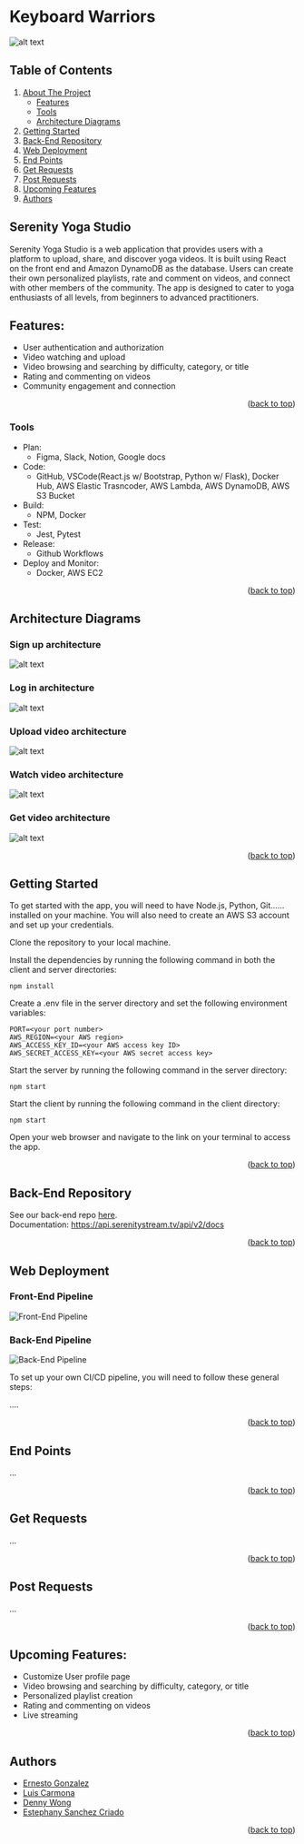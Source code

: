 # Keyboard Warriors

<div id="readme-top"></div>

![alt text](/src/assets/Yoga-Logo.png)
## Table of Contents

  <ol>
    <li>
      <a href="#about-the-project">About The Project</a>
      <ul>
        <li><a href="#features">Features</a></li>
        <li><a href="#tools">Tools</a></li>
        <li><a href="#architecture-diagram">Architecture Diagrams</a></li>
      </ul>
    </li>
    <li><a href="#getting-started">Getting Started</a></li>
    <li><a href="#backend-repo">Back-End Repository</a></li> 
    <li><a href="#web-deployment">Web Deployment</a></li> 
    <li><a href="#end-points">End Points</a></li> 
    <li><a href="#get-request">Get Requests</a></li> 
    <li><a href="#post-request">Post Requests</a></li>
    <li><a href="#upcoming-features">Upcoming Features</a></li> 
	<li><a href="#authors">Authors</a></li>
  </ol>

## Serenity Yoga Studio
<div id="about-the-project" >
 <p> Serenity Yoga Studio is a web application that provides users with a platform to upload, share, and discover yoga videos. It is built using React on the front end and Amazon DynamoDB as the database. Users can create their own personalized playlists, rate and comment on videos, and connect with other members of the community. The app is designed to cater to yoga enthusiasts of all levels, from beginners to advanced practitioners. </p>
</div>

## Features:
 - User authentication and authorization
 - Video watching and upload 
 - Video browsing and searching by difficulty, category, or title
 - Rating and commenting on videos
 - Community engagement and connection

 <p align="right">(<a href="#readme-top">back to top</a>)</p>

 <div id="tools">

### Tools

- Plan: 
    - Figma, Slack, Notion, Google docs
- Code: 
    - GitHub, VSCode(React.js w/ Bootstrap, Python w/ Flask), Docker Hub, AWS Elastic Trasncoder, AWS Lambda, AWS DynamoDB, AWS S3 Bucket
- Build: 
    - NPM, Docker 
- Test: 
    - Jest, Pytest
- Release: 
    - Github Workflows 
- Deploy and Monitor: 
    - Docker, AWS EC2


<p align="right">(<a href="#readme-top">back to top</a>)</p>

</div>

 <div id="architecture-diagram">

## Architecture Diagrams

### Sign up architecture
![alt text](/src/assets/signup.png)

### Log in architecture
![alt text](/src/assets/login.png)

### Upload video architecture
![alt text](/src/assets/upload.png)

### Watch video architecture
![alt text](/src/assets/watch.png)

### Get video architecture
![alt text](/src/assets/getVideo.png)

<p align="right">(<a href="#readme-top">back to top</a>)</p>

</div>

<div id="getting-started">

## Getting Started

To get started with the app, you will need to have Node.js, Python, Git...... installed on your machine. You will also need to create an AWS S3 account and set up your credentials.

Clone the repository to your local machine.

Install the dependencies by running the following command in both the client and server directories:

```shell
npm install
```
Create a .env file in the server directory and set the following environment variables: 

```shell
PORT=<your port number>
AWS_REGION=<your AWS region>
AWS_ACCESS_KEY_ID=<your AWS access key ID>
AWS_SECRET_ACCESS_KEY=<your AWS secret access key>
```

Start the server by running the following command in the server directory:
```shell
npm start
```

Start the client by running the following command in the client directory:

```shell
npm start
```
Open your web browser and navigate to the link on your terminal to access the app.

<p align="right">(<a href="#readme-top">back to top</a>)</p>
</div>

<div id="backend-repo">

## Back-End Repository
See our back-end repo [here](https://github.com/UmiKami/serenitystream-backend).  
Documentation: https://api.serenitystream.tv/api/v2/docs

<p align="right">(<a href="#readme-top">back to top</a>)</p>
</div>

<div id="web-deployment">

## Web Deployment

### Front-End Pipeline
![Front-End Pipeline](/src/assets/Front-End-Pipeline.png)

### Back-End Pipeline

![Back-End Pipeline](/src/assets/Back-End-Pipeline.png)

To set up your own CI/CD pipeline, you will need to follow these general steps:

....


<p align="right">(<a href="#readme-top">back to top</a>)</p>
</div>


<div id="end-points">

## End Points 
...

<p align="right">(<a href="#readme-top">back to top</a>)</p>
</div>

<div id="get-request">

## Get Requests 

...
<p align="right">(<a href="#readme-top">back to top</a>)</p>
</div>

<div id="post-request">

## Post Requests  

...
<p align="right">(<a href="#readme-top">back to top</a>)</p>
</div>

<div id="upcoming features" >

## Upcoming Features:
 - Customize User profile page 
 - Video browsing and searching by difficulty, category, or title
 - Personalized playlist creation
 - Rating and commenting on videos
 - Live streaming

 <p align="right">(<a href="#readme-top">back to top</a>)</p>
</div>

<div id="authors">

## Authors

- [Ernesto Gonzalez](https://github.com/UmiKami)
- [Luis Carmona](https://github.com/LuECar)
- [Denny Wong](https://github.com/den-ny)
- [Estephany Sanchez Criado](https://github.com/fany19)

<p align="right">(<a href="#readme-top">back to top</a>)</p>
</div>

<div id="credits">


